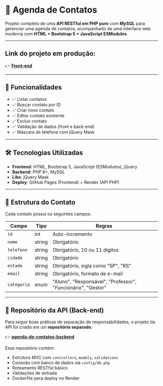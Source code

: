 # 📇 Agenda de Contatos

Projeto completo de uma **API RESTful em PHP puro** com **MySQL** para gerenciar uma agenda de contatos, acompanhado de uma interface web moderna com **HTML + Bootstrap 5 + JavaScript ESModules**.

---


## Link do projeto em produção:

👉 **[Front-end](https://msilvalucas.github.io/agenda-de-contatos/)**

---

## 🚀 Funcionalidades

- ✅ Listar contatos
- ✅ Buscar contato por ID
- ✅ Criar novo contato
- ✅ Editar contato existente
- ✅ Excluir contato
- ✅ Validação de dados (front e back-end)
- ✅ Máscara de telefone com jQuery Mask

---

## 🛠️ Tecnologias Utilizadas

- **Frontend**: HTML, Bootstrap 5, JavaScript (ESModules), jQuery
- **Backend**: PHP 8+, MySQL
- **Libs**: jQuery Mask
- **Deploy**: GitHub Pages (Frontend) + Render (API PHP)

---

## 📘 Estrutura do Contato

Cada contato possui os seguintes campos:

| Campo     | Tipo    | Regras                              |
|-----------|---------|-------------------------------------|
| `id`      | int     | Auto-incremento                     |
| `nome`    | string  | Obrigatório                         |
| `telefone`| string  | Obrigatório, 10 ou 11 dígitos       |
| `cidade`  | string  | Obrigatório                         |
| `estado`  | string  | Obrigatório, sigla como "SP", "RS" |
| `email`   | string  | Obrigatório, formato de e-mail      |
| `categoria`| enum   | "Aluno", "Responsável", "Professor", "Funcionário", "Gestor" |

---

## 🔗 Repositório da API (Back-end)

Para seguir boas práticas de separação de responsabilidades, o projeto da API foi criado em um **repositório separado**:

👉 **[agenda-de-contatos-backend](https://github.com/msilvalucas/agenda-de-contatos-backend)**

Esse repositório contém:

- Estrutura MVC com `controllers`, `models`, `validations`
- Conexão com banco de dados via `config/db.php`
- Roteamento RESTful básico
- Validações de entrada
- Dockerfile para deploy no Render
